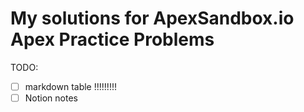 # My solutions for ApexSandbox.io Apex Practice Problems
TODO:
  - [ ] markdown table !!!!!!!!!
  - [ ] Notion notes
